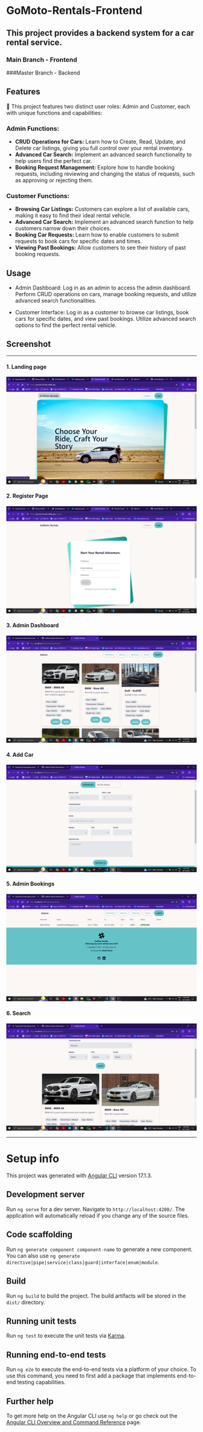 # GoMoto-Rentals-Frontend

## This project provides a backend system for a car rental service.
### Main Branch - Frontend
###Master Branch - Backend

## Features

🚗 This project features two distinct user roles: Admin and Customer, each with unique functions and capabilities:

### Admin Functions:

- **CRUD Operations for Cars:** Learn how to Create, Read, Update, and Delete car listings, giving you full control over your rental inventory.
- **Advanced Car Search:** Implement an advanced search functionality to help users find the perfect car.
- **Booking Request Management:** Explore how to handle booking requests, including reviewing and changing the status of requests, such as approving or rejecting them.

### Customer Functions:

- **Browsing Car Listings:** Customers can explore a list of available cars, making it easy to find their ideal rental vehicle.
- **Advanced Car Search:** Implement an advanced search function to help customers narrow down their choices.
- **Booking Car Requests:** Learn how to enable customers to submit requests to book cars for specific dates and times.
- **Viewing Past Bookings:** Allow customers to see their history of past booking requests.

## Usage 

- Admin Dashboard:
Log in as an admin to access the admin dashboard.
Perform CRUD operations on cars, manage booking requests, and utilize advanced search functionalities.

- Customer Interface:
Log in as a customer to browse car listings, book cars for specific dates, and view past bookings.
Utilize advanced search options to find the perfect rental vehicle.

## Screenshot 
-------------
#### 1. Landing page
   
![Landing Page](assets/landing%20page.png)

#### 2. Register Page
![Register Page](assets/register.png)

#### 3. Admin Dashboard
![Admin Dashboard](assets/Admin%20Dashboard.png)

#### 4. Add Car
![Add Car](assets/add_car.png)

#### 5. Admin Bookings
![Admin Booking](assets/admin-booking.png)

#### 6. Search
![Search Page](assets/search.png)


--------------------------------

# Setup info

This project was generated with [Angular CLI](https://github.com/angular/angular-cli) version 17.1.3.

## Development server

Run `ng serve` for a dev server. Navigate to `http://localhost:4200/`. The application will automatically reload if you change any of the source files.

## Code scaffolding

Run `ng generate component component-name` to generate a new component. You can also use `ng generate directive|pipe|service|class|guard|interface|enum|module`.

## Build

Run `ng build` to build the project. The build artifacts will be stored in the `dist/` directory.

## Running unit tests

Run `ng test` to execute the unit tests via [Karma](https://karma-runner.github.io).

## Running end-to-end tests

Run `ng e2e` to execute the end-to-end tests via a platform of your choice. To use this command, you need to first add a package that implements end-to-end testing capabilities.

## Further help

To get more help on the Angular CLI use `ng help` or go check out the [Angular CLI Overview and Command Reference](https://angular.io/cli) page.
